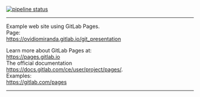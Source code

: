 [![pipeline status](https://gitlab.com/ovidiomiranda/git_presentation/badges/master/pipeline.svg)](https://gitlab.com/ovidiomiranda/git_presentation/-/commits/master)

---

Example web site using GitLab Pages.   
Page:  
https://ovidiomiranda.gitlab.io/git_presentation

Learn more about GitLab Pages at:  
https://pages.gitlab.io  
The official documentation  
https://docs.gitlab.com/ce/user/project/pages/.  
Examples:  
https://gitlab.com/pages 

---
